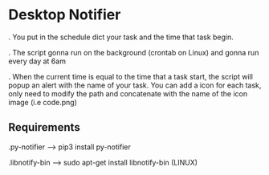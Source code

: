 
# Desktop Notifier

. You put in the schedule dict your task and the time that task begin.


. The script gonna run on the background (crontab on Linux) and gonna run every day at 6am


. When the current time is equal to the time that a task start, the script will popup an alert with the name of your task. You can add a icon for each task, only need to modify the path and concatenate with the name of the icon image (i.e code.png)


## Requirements
.py-notifier --> pip3 install py-notifier

.libnotify-bin --> sudo apt-get install libnotify-bin (LINUX)

